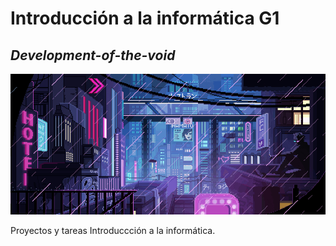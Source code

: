 # Introducción a la informática G1
## _Development-of-the-void_
![Development-of-the-void](https://github.com/VOIDX66/Development-of-the-void/blob/master/giphy.gif)

Proyectos y tareas Introduccción a la informática.

